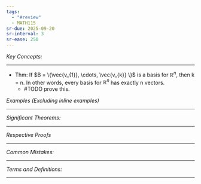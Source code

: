 ```yaml
---
tags:
  - "#review"
  - MATH115
sr-due: 2025-09-20
sr-interval: 3
sr-ease: 250
---
```

*Key Concepts:*
___

- Thm: If $B = \{\vec{v_{1}}, \cdots, \vec{v_{k}} \}$ is a basis for $\mathbb{R}^n$, then k = n. In other words, every basis for $\mathbb{R}^n$ has exactly n vectors.
	- #TODO prove this.

*Examples (Excluding inline examples)* 
___

*Significant Theorems:*
___

*Respective Proofs*
___

*Common Mistakes:*
___

*Terms and Definitions:*
___


